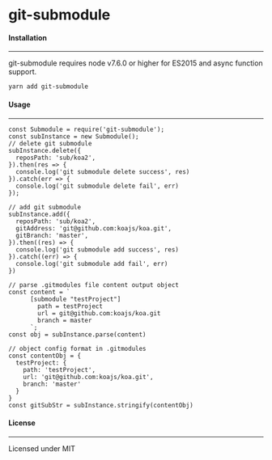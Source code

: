 # git-submodule

#### Installation
---
git-submodule requires node v7.6.0 or higher for ES2015 and async function support.
```
yarn add git-submodule
```

#### Usage
---
```
const Submodule = require('git-submodule');
const subInstance = new Submodule();
// delete git submodule
subInstance.delete({
  reposPath: 'sub/koa2',
}).then(res => {
  console.log('git submodule delete success', res)
}).catch(err => {
  console.log('git submodule delete fail', err)
});

// add git submodule
subInstance.add({
  reposPath: 'sub/koa2',
  gitAddress: 'git@github.com:koajs/koa.git',
  gitBranch: 'master',
}).then((res) => {
  console.log('git submodule add success', res)
}).catch((err) => {
  console.log('git submodule add fail', err)
})

// parse .gitmodules file content output object
const content = `
      [submodule "testProject"]
        path = testProject
        url = git@github.com:koajs/koa.git
        branch = master
      `;
const obj = subInstance.parse(content)

// object config format in .gitmodules
const contentObj = {
  testProject: {
    path: 'testProject',
    url: 'git@github.com:koajs/koa.git',
    branch: 'master'
  }
}
const gitSubStr = subInstance.stringify(contentObj)
```

#### License
---
Licensed under MIT




